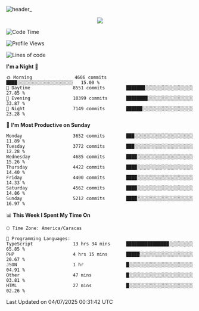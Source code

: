 ![header_](https://github.com/user-attachments/assets/4010d822-ccdc-4198-b608-18c773338d18)


<p align="center">
  <a href="http://www.github.com/thevacs">
    <img src="https://github-readme-streak-stats.herokuapp.com/?user=thevacs&stroke=ffffff&background=1c1917&ring=0891b2&fire=0891b2&currStreakNum=ffffff&currStreakLabel=0891b2&sideNums=ffffff&sideLabels=ffffff&dates=ffffff&hide_border=true" />
  </a>
</p>

<!--START_SECTION:waka-->
![Code Time](http://img.shields.io/badge/Code%20Time-3%2C481%20hrs%2049%20mins-blue)

![Profile Views](http://img.shields.io/badge/Profile%20Views-0-blue)

![Lines of code](https://img.shields.io/badge/From%20Hello%20World%20I%27ve%20Written-4.4%20million%20lines%20of%20code-blue)

**I'm a Night 🦉** 

```text
🌞 Morning                4606 commits        ████░░░░░░░░░░░░░░░░░░░░░   15.00 % 
🌆 Daytime                8551 commits        ███████░░░░░░░░░░░░░░░░░░   27.85 % 
🌃 Evening                10399 commits       ████████░░░░░░░░░░░░░░░░░   33.87 % 
🌙 Night                  7149 commits        ██████░░░░░░░░░░░░░░░░░░░   23.28 % 
```
📅 **I'm Most Productive on Sunday** 

```text
Monday                   3652 commits        ███░░░░░░░░░░░░░░░░░░░░░░   11.89 % 
Tuesday                  3772 commits        ███░░░░░░░░░░░░░░░░░░░░░░   12.28 % 
Wednesday                4685 commits        ████░░░░░░░░░░░░░░░░░░░░░   15.26 % 
Thursday                 4422 commits        ████░░░░░░░░░░░░░░░░░░░░░   14.40 % 
Friday                   4400 commits        ████░░░░░░░░░░░░░░░░░░░░░   14.33 % 
Saturday                 4562 commits        ████░░░░░░░░░░░░░░░░░░░░░   14.86 % 
Sunday                   5212 commits        ████░░░░░░░░░░░░░░░░░░░░░   16.97 % 
```


📊 **This Week I Spent My Time On** 

```text
🕑︎ Time Zone: America/Caracas

💬 Programming Languages: 
TypeScript               13 hrs 34 mins      ████████████████░░░░░░░░░   65.85 % 
PHP                      4 hrs 15 mins       █████░░░░░░░░░░░░░░░░░░░░   20.67 % 
JSON                     1 hr                █░░░░░░░░░░░░░░░░░░░░░░░░   04.91 % 
Other                    47 mins             █░░░░░░░░░░░░░░░░░░░░░░░░   03.81 % 
HTML                     27 mins             █░░░░░░░░░░░░░░░░░░░░░░░░   02.26 % 
```


 Last Updated on 04/07/2025 00:31:42 UTC
<!--END_SECTION:waka-->
